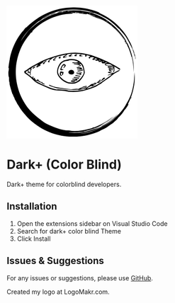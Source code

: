 

![dark+colorblind](https://github.com/PedroFonsecaDEV/dark-theme-color-blind/blob/master/images/icon/dark_plus_color_blind.png)

# Dark+ (Color Blind)

Dark+ theme for colorblind developers. 

## Installation

1. Open the extensions sidebar on Visual Studio Code
2. Search for dark+ color blind Theme
3. Click Install


## Issues & Suggestions

For any issues or suggestions, please use [GitHub](https://github.com/PedroFonsecaDEV/dark-theme-color-blind).














Created my logo at LogoMakr.com. 
